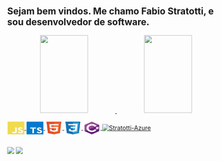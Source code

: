 ## Sejam bem vindos. Me chamo Fabio Stratotti, e sou desenvolvedor de software.
<div align="center">
  <a href="https://github.com/stratotti">
  <img height="180em" width="47%" src="https://github-readme-stats.vercel.app/api?username=stratotti&show_icons=true&theme=dracula&include_all_commits=true&count_private=true"/>
  <img height="180em" width="47%" src="https://github-readme-stats.vercel.app/api/top-langs/?username=stratotti&layout=compact&langs_count=4&theme=dracula"/>
</div>
<div style="display: inline_block"><br>
  <img align="center" alt="Stratotti-Js" height="30" width="40" src="https://raw.githubusercontent.com/devicons/devicon/master/icons/javascript/javascript-plain.svg">
  <img align="center" alt="Stratotti-Ts" height="30" width="40" src="https://raw.githubusercontent.com/devicons/devicon/master/icons/typescript/typescript-plain.svg">
  <img align="center" alt="Stratotti-HTML" height="30" width="40" src="https://raw.githubusercontent.com/devicons/devicon/master/icons/html5/html5-original.svg">
  <img align="center" alt="Stratotti-CSS" height="30" width="40" src="https://raw.githubusercontent.com/devicons/devicon/master/icons/css3/css3-original.svg">
  <img align="center" alt="Stratotti-Csharp" height="30" width="40" src="https://raw.githubusercontent.com/devicons/devicon/master/icons/csharp/csharp-original.svg">
  <img align="center" alt="Stratotti-Azure" height="30" width="40" src="https://cdn.jsdelivr.net/gh/devicons/devicon/icons/azure/azure-original.svg" />  
</div>

##

<div>
  <a href="https://instagram.com/fstratotti" target="_blank"><img src="https://img.shields.io/badge/-Instagram-%23E4405F?style=for-the-badge&logo=instagram&logoColor=white" target="_blank"></a> 
  <a href="https://www.linkedin.com/in/fabio-stratotti-43445821" target="_blank"><img src="https://img.shields.io/badge/-LinkedIn-%230077B5?style=for-the-badge&logo=linkedin&logoColor=white" target="_blank"></a> 
  
  
</div>

